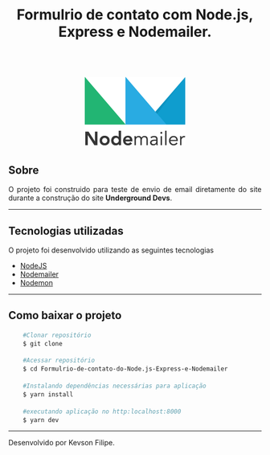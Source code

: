 <h1 style="text-align: center;">Formulrio de contato    com Node.js, Express e Nodemailer.</br></br>
    <h1 style="text-align: center;">
        <img src="./nodemailer.png"/>
    </h1>
</h1>


## Sobre
<p style="text-align: justify;" >O projeto foi construido para teste de envio de email diretamente do site durante a construção do site <b>Underground Devs</b>.
</p>

---

## Tecnologias utilizadas

<p>O projeto foi desenvolvido utilizando as seguintes tecnologias</p>

 - [NodeJS](https://nodejs.org/en/)
 - [Nodemailer](https://nodemailer.com/about/)
 - [Nodemon](https://nodemon.io/)

---

## Como baixar o projeto
```bash
    #Clonar repositório
    $ git clone 
    
    #Acessar repositório
    $ cd Formulrio-de-contato-do-Node.js-Express-e-Nodemailer
    
    #Instalando dependências necessárias para aplicação
    $ yarn install

    #executando aplicação no http:localhost:8000
    $ yarn dev
```
---
Desenvolvido por Kevson Filipe.